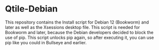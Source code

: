 # Qtile-Debian
This repository contains the Install script for Debian 12 (Bookworm) and later as well as the Xsessions desktop file. This script is needed for Bookworm and later, because the Debian developers decided to block the use of pip. This script unlocks pip again, so after executing it, you can use pip like you could in Bullseye and earlier.
